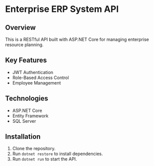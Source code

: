 # Enterprise ERP System API

## Overview

This is a RESTful API built with ASP.NET Core for managing enterprise resource planning.

## Key Features
- JWT Authentication
- Role-Based Access Control
- Employee Management

## Technologies
- ASP.NET Core
- Entity Framework
- SQL Server

## Installation
1. Clone the repository.
2. Run `dotnet restore` to install dependencies.
3. Run `dotnet run` to start the API.
